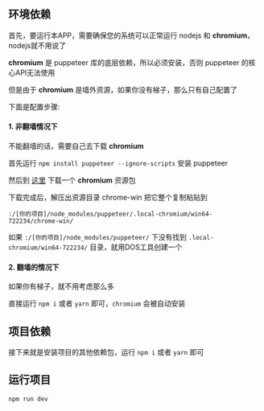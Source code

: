## 环境依赖
首先，要运行本APP，需要确保您的系统可以正常运行 nodejs 和 **chromium**，nodejs就不用说了

**chromium** 是 puppeteer 库的底层依赖，所以必须安装，否则 puppeteer 的核心API无法使用

但是由于 **chromium** 是墙外资源，如果你没有梯子，那么只有自己配置了

下面是配置步骤:

#### 1. 非翻墙情况下

不能翻墙的话，需要自己去下载 **chromium**

首先运行 `npm install puppeteer --ignore-scripts` 安装 puppeteer

然后到 [这里](https://chromium.en.lo4d.com/download) 下载一个 **chromium** 资源包

下载完成后，解压出资源目录 chrome-win 把它整个复制粘贴到 

`:/[你的项目]/node_modules/puppeteer/.local-chromium/win64-722234/chrome-win/`

[comment]: <> (`win64-722234` 是 puppeteer 依赖 chromium 的最低版本，当前APP使用的是puppeteer@2.1.1，所以，只要chromium的版本高于 `722234`  就可以正常使用)

如果 `:/[你的项目]/node_modules/puppeteer/` 下没有找到 `.local-chromium/win64-722234/` 目录，就用DOS工具创建一个

#### 2. 翻墙的情况下

如果你有梯子，就不用考虑那么多

直接运行 `npm i` 或者 `yarn` 即可，`chromium` 会被自动安装

## 项目依赖
接下来就是安装项目的其他依赖包，运行 `npm i` 或者 `yarn` 即可
## 运行项目
`npm run dev`
